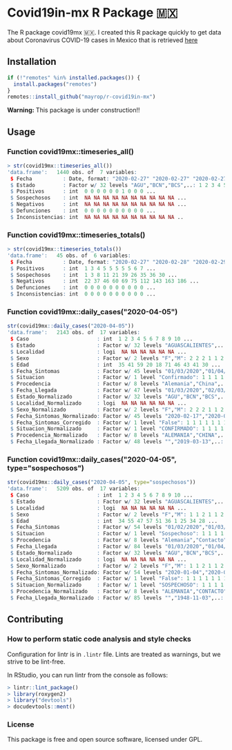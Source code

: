 # Covid19in-mx R Package 🇲🇽

The R package covid19mx 🇲🇽. I created this R package quickly to get data about Coronavirus COVID-19 cases in Mexico that is retrieved [here](https://github.com/mayrop/datos-covid19in-mx)

## Installation
```R
if (!"remotes" %in% installed.packages()) {
  install.packages("remotes")
}
remotes::install_github("mayrop/r-covid19in-mx")
```

**Warning:** This package is under construction!!

## Usage

### Function covid19mx::timeseries_all()
```r
> str(covid19mx::timeseries_all())
'data.frame':   1440 obs. of  7 variables:
 $ Fecha          : Date, format: "2020-02-27" "2020-02-27" "2020-02-27" ...
 $ Estado         : Factor w/ 32 levels "AGU","BCN","BCS",..: 1 2 3 4 5 6 7 8 9 10 ...
 $ Positivos      : int  0 0 0 0 0 0 1 0 0 0 ...
 $ Sospechosos    : int  NA NA NA NA NA NA NA NA NA NA ...
 $ Negativos      : int  NA NA NA NA NA NA NA NA NA NA ...
 $ Defunciones    : int  0 0 0 0 0 0 0 0 0 0 ...
 $ Inconsistencias: int  NA NA NA NA NA NA NA NA NA NA ..
```

### Function covid19mx::timeseries_totals()
```r
> str(covid19mx::timeseries_totals())
'data.frame':   45 obs. of  6 variables:
 $ Fecha          : Date, format: "2020-02-27" "2020-02-28" "2020-02-29" ...
 $ Positivos      : int  1 3 4 5 5 5 5 5 6 7 ...
 $ Sospechosos    : int  1 3 8 11 21 39 26 35 36 30 ...
 $ Negativos      : int  22 37 46 60 69 75 112 143 163 186 ...
 $ Defunciones    : int  0 0 0 0 0 0 0 0 0 0 ...
 $ Inconsistencias: int  0 0 0 0 0 0 0 0 0 0 ...
```

### Function covid19mx::daily_cases("2020-04-05")
```r
str(covid19mx::daily_cases("2020-04-05"))
'data.frame':   2143 obs. of  17 variables:
 $ Caso                      : int  1 2 3 4 5 6 7 8 9 10 ...
 $ Estado                    : Factor w/ 32 levels "AGUASCALIENTES",..: 7 25 7 8 5 15 7 22 7 7 ...
 $ Localidad                 : logi  NA NA NA NA NA NA ...
 $ Sexo                      : Factor w/ 2 levels "F","M": 2 2 2 1 1 2 2 2 2 1 ...
 $ Edad                      : int  35 41 59 20 18 71 46 43 41 30 ...
 $ Fecha_Sintomas            : Factor w/ 45 levels "01/03/2020","01/04/2020",..: 28 28 30 38 34 26 42 12 10 10 ...
 $ Situacion                 : Factor w/ 1 level "Confirmado": 1 1 1 1 1 1 1 1 1 1 ...
 $ Procedencia               : Factor w/ 8 levels "Alemania","China",..: 7 7 7 7 7 7 5 4 5 4 ...
 $ Fecha_Llegada             : Factor w/ 47 levels "01/03/2020","02/03/2020",..: 31 29 31 36 36 29 44 8 8 8 ...
 $ Estado_Normalizado        : Factor w/ 32 levels "AGU","BCN","BCS",..: 7 24 7 8 6 15 7 22 7 7 ...
 $ Localidad_Normalizado     : logi  NA NA NA NA NA NA ...
 $ Sexo_Normalizado          : Factor w/ 2 levels "F","M": 2 2 2 1 1 2 2 2 2 1 ...
 $ Fecha_Sintomas_Normalizado: Factor w/ 45 levels "2020-02-17","2020-02-19",..: 4 4 5 9 7 3 11 20 18 18 ...
 $ Fecha_Sintomas_Corregido  : Factor w/ 1 level "False": 1 1 1 1 1 1 1 1 1 1 ...
 $ Situacion_Normalizado     : Factor w/ 1 level "CONFIRMADO": 1 1 1 1 1 1 1 1 1 1 ...
 $ Procedencia_Normalizado   : Factor w/ 8 levels "ALEMANIA","CHINA",..: 7 7 7 7 7 7 5 4 5 4 ...
 $ Fecha_Llegada_Normalizado : Factor w/ 48 levels "","2019-03-13",..: 10 9 10 12 12 9 16 22 22 22 ...
```

### Function covid19mx::daily_cases("2020-04-05", type="sospechosos")
```r
str(covid19mx::daily_cases("2020-04-05", type="sospechosos"))
'data.frame':   5209 obs. of  17 variables:
 $ Caso                      : int  1 2 3 4 5 6 7 8 9 10 ...
 $ Estado                    : Factor w/ 32 levels "AGUASCALIENTES",..: 29 26 7 25 30 7 1 14 26 30 ...
 $ Localidad                 : logi  NA NA NA NA NA NA ...
 $ Sexo                      : Factor w/ 2 levels "F","M": 1 1 2 1 1 2 1 2 1 1 ...
 $ Edad                      : int  34 55 47 57 51 36 1 25 34 28 ...
 $ Fecha_Sintomas            : Factor w/ 54 levels "01/02/2020","01/03/2020",..: 41 41 20 29 52 43 43 34 37 52 ...
 $ Situacion                 : Factor w/ 1 level "Sospechoso": 1 1 1 1 1 1 1 1 1 1 ...
 $ Procedencia               : Factor w/ 8 levels "Alemania","Contacto",..: 2 2 4 2 2 2 2 2 2 2 ...
 $ Fecha_Llegada             : Factor w/ 84 levels "01/03/2020","01/04/2020",..: NA NA 34 NA NA NA NA NA NA NA ...
 $ Estado_Normalizado        : Factor w/ 32 levels "AGU","BCN","BCS",..: 29 26 7 24 30 7 1 14 26 30 ...
 $ Localidad_Normalizado     : logi  NA NA NA NA NA NA ...
 $ Sexo_Normalizado          : Factor w/ 2 levels "F","M": 1 1 2 1 1 2 1 2 1 1 ...
 $ Fecha_Sintomas_Normalizado: Factor w/ 54 levels "2020-01-04","2020-01-22",..: 42 42 28 36 47 43 43 39 40 47 ...
 $ Fecha_Sintomas_Corregido  : Factor w/ 1 level "False": 1 1 1 1 1 1 1 1 1 1 ...
 $ Situacion_Normalizado     : Factor w/ 1 level "SOSPECHOSO": 1 1 1 1 1 1 1 1 1 1 ...
 $ Procedencia_Normalizado   : Factor w/ 8 levels "ALEMANIA","CONTACTO",..: 2 2 4 2 2 2 2 2 2 2 ...
 $ Fecha_Llegada_Normalizado : Factor w/ 85 levels "","1948-11-03",..: 1 1 43 1 1 1 1 1 1 1 ...
```

##  Contributing

### How to perform static code analysis and style checks
Configuration for lintr is in `.lintr` file. Lints are treated as warnings, but we strive to be lint-free.

In RStudio, you can run lintr from the console as follows:

```R
> lintr::lint_package()
> library(roxygen2)
> library("devtools")
> docudevtools::ment()
```

### License
This package is free and open source software, licensed under GPL.

